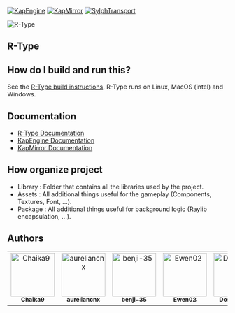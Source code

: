 [![KapEngine](https://img.shields.io/badge/KapEngine-brightgreen.svg)](https://github.com/benji-35/KapEngine/)
[![KapMirror](https://img.shields.io/badge/KapMirror-brightgreen.svg)](https://github.com/Chaika9/KapMirror/)
[![SylphTransport](https://img.shields.io/badge/SylphTransport-brightgreen.svg)](https://github.com/Chaika9/SylphTransport/)

<img src="https://fs-prod-cdn.nintendo-europe.com/media/images/10_share_images/games_15/virtual_console_wii_u_7/H2x1_WiiUVC_RType.jpg" title="R-Type"/>

## R-Type

## How do I build and run this?
See the [R-Type build instructions](https://chaika9.gitbook.io/rtype/user-manuel/build-instructions). R-Type runs on Linux, MacOS (intel) and Windows.

## Documentation
- [R-Type Documentation](https://chaika9.gitbook.io/rtype/)
- [KapEngine Documentation](https://kap35.gitbook.io/kap-engine-wiki/)
- [KapMirror Documentation](https://chaika9.gitbook.io/kapmirror/)

## How organize project
- Library : Folder that contains all the libraries used by the project.
- Assets : All additional things useful for the gameplay (Components, Textures, Font, ...).
- Package : All additional things useful for background logic (Raylib encapsulation, ...).

## Authors

<table>
    <tbody>
        <tr>
            <td align="center"><a href="https://github.com/Chaika9/"><img src="https://avatars.githubusercontent.com/u/30606616?v=4?s=100" width="100px;" alt="Chaika9"/><br /><sub><b>Chaika9</b></sub></a><br /></td>
            <td align="center"><a href="https://github.com/aureliancnx/"><img src="https://avatars.githubusercontent.com/u/72009413?v=4?s=100" width="100px;" alt="aureliancnx"/><br /><sub><b>aureliancnx</b></sub></a><br /></td>
            <td align="center"><a href="https://github.com/benji-35/"><img src="https://avatars.githubusercontent.com/u/72010213?v=4?s=100" width="100px;" alt="benji-35"/><br /><sub><b>benji-35</b></sub></a><br /></td>
            <td align="center"><a href="https://github.com/Ewen02/"><img src="https://avatars.githubusercontent.com/u/72020898?v=4?s=100" width="100px;" alt="Ewen02"/><br /><sub><b>Ewen02</b></sub></a><br /></td>
            <td align="center"><a href="https://github.com/DosserPaul/"><img src="https://avatars.githubusercontent.com/u/72012163?v=4?s=100" width="100px;" alt="DosserPaul"/><br /><sub><b>DosserPaul</b></sub></a><br /></td>
            <td align="center"><a href="https://github.com/meredith-lbj/"><img src="https://avatars.githubusercontent.com/u/72020241?v=4?s=100" width="100px;" alt="meredith-lbj"/><br /><sub><b>meredith-lbj</b></sub></a><br /></td>
        </tr>
    </tbody>
</table>

